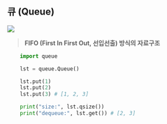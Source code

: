 ## 큐 (Queue)

![](https://velog.velcdn.com/images%2Fawesomeo184%2Fpost%2Fc1d73c47-1103-4c47-94cd-8563e85b6542%2F%E1%84%89%E1%85%B3%E1%84%8F%E1%85%B3%E1%84%85%E1%85%B5%E1%86%AB%E1%84%89%E1%85%A3%E1%86%BA%202020-10-07%20%E1%84%8B%E1%85%A9%E1%84%92%E1%85%AE%2010.25.31.png)

> <b>FIFO (First In First Out, 선입선출) 방식의 자료구조</b>

```Python
    import queue

    lst = queue.Queue()

    lst.put(1)
    lst.put(2)
    lst.put(3) # [1, 2, 3]

    print("size:", lst.qsize())
    print("dequeue:", lst.get()) # [2, 3]
```

